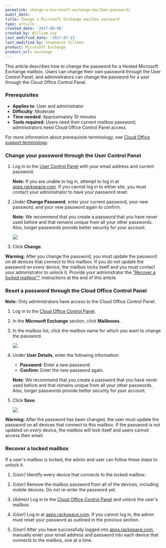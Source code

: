 ```yaml
---
permalink: change-a-microsoft-exchange-mailbox-password/
audit_date:
title: Change a Microsoft Exchange mailbox password
type: article
created_date: '2017-06-08'
created_by: William Loy
last_modified_date: '2017-07-11'
last_modified_by: Stephanie Fillmon
product: Microsoft Exchange
product_url: exchange
---
```


This article describes how to change the password for a Hosted Microsoft Exchange mailbox. Users can change their own password through the User Control Panel, and administrators can change the password for a user through the Cloud Office Control Panel.

### Prerequisites

- **Applies to**: User and administrator
- **Difficulty**: Moderate
- **Time needed**: Approximately 10 minutes
- **Tools required**: Users need their current mailbox password; administrators need Cloud Office Control Panel access

For more information about prerequisite terminology, see [Cloud Office support terminology](/how-to/cloud-office-support-terminology/#cloud-office-terminology).

### Change your password through the User Control Panel

1. Log in to the [User Control Panel](https://cp.rackspace.com/usercp/Login) with your email address and current password.

   **Note:** If you are unable to log in, attempt to log in at [apps.rackspace.com](https://apps.rackspace.com/index.php). If you cannot log in to either site, you must contact your administrator to have your password reset.

2. Under **Change Password**, enter your current password, your new password, and your new password again to confirm.

   **Note:** We recommend that you create a password that you have never used before and that remains unique from all your other passwords. Also, longer passwords provide better security for your account.

   <img src="{% asset_path exchange/change-a-microsoft-exchange-mailbox-password/UserpasswordResetCPSC2.png %}" />

3. Click **Change**.

**Warning:** After you change the password, you must update the password on all devices that connect to this mailbox. If you do not update the password on *every* device, the mailbox locks itself and you must contact your administrator to unlock it. Provide your administrator the ["Recover a locked mailbox""](#recover-a-locked-mailbox) instructions at the end of this article.

### Reset a password through the Cloud Office Control Panel

**Note:** Only administrators have access to the Cloud Office Control Panel.

1. Log in to the [Cloud Office Control Panel](https://cp.rackspace.com).

2. In the **Microsoft Exchange** section, click **Mailboxes**.

3. In the mailbox list, click the mailbox name for which you want to change the password.

   <img src="{% asset_path exchange/change-a-microsoft-exchange-mailbox-password/CPpasswordResetCPSC2.png %}" />

4. Under **User Details**, enter the following information:

   - **Password:** Enter a new password.
   - **Confirm:** Enter the new password again.

    **Note**: We recommend that you create a password that you have never used before and that remains unique from all your other passwords. Also, longer passwords provide better security for your account.

5. Click **Save**.

   <img src="{% asset_path exchange/change-a-microsoft-exchange-mailbox-password/CPpasswordResetCPSC3.png %}" />

**Warning:** After the password has been changed, the user must update the password on all devices that connect to this mailbox. If the password is not updated on *every* device, the mailbox will lock itself and users cannot access their email.

### Recover a locked mailbox

If a user's mailbox is locked, the admin and user can follow these steps to unlock it.

1. *(User)* Identify every device that connects to the locked mailbox.

2. *(User)* Remove the mailbox password from all of the devices, including mobile devices. Do *not* re-enter the password yet.

3. *(Admin)* Log in to the [Cloud Office Control Panel](https://cp.rackspace.com) and unlock the user's mailbox.

4. *(User)* Log in at [apps.rackspace.com](https://apps.rackspace.com/index.php). If you cannot log in, the admin must reset your password as outlined in the previous section.

5. *(User)* After you have successfully logged into [apps.rackspace.com](https://apps.rackspace.com/index.php), manually enter your email address and password into each device that connects to the mailbox, one at a time.

